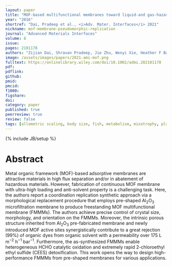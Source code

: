 ```yaml
---
layout: paper
title: "MOF‐based multifunctional membranes toward liquid‐and gas‐hazards abatement"
year: "2016"
shortref: "Dai, Pradeep et al., <i>Adv. Mater. Interfaces</i> 2021"
nickname: mof-membrane-pseudomorphic-replication
journal: "Advanced Materials Interfaces"
volume: 8
issue: 
pages: 2101178
authors: "Zijian Dai, Shravan Pradeep, Jie Zhu, Wenyi Xie, Heather F Barton, Yang Si, Bin Ding, Jianyong Yu, Gregory N Parsons"
image: /assets/images/papers/2021-ami-mof.png
fulltext: https://onlinelibrary.wiley.com/doi/10.1002/admi.202101178
pdf: 
pdflink: 
github: 
pmid: 
pmcid: 
f1000: 
figshare: 
doi: 
category: paper
published: true
peerreview: true
review: false
tags: [allometric scaling, body size, fish, metabolism, mixotrophy, plankton, whales]
---
```

{% include JB/setup %}

# Abstract 

Metal organic framework (MOF)-based adsorptive membranes are attractive materials in high flux separation and/or in abatement of hazardous materials. However, fabrication of continuous MOF membrane with ultra-high loading and anti-solvent property is a challenging task. Here, the authors report a coordination replication synthetic approach via a morphological replacement procedure that employs pre-shaped Al<sub>2</sub>O<sub>3</sub> microfiltration membrane to produce freestanding MOF multifunctional membrane (FMMMs). The authors achieve precise control of crystal size, morphology, and orientation on the FMMMs. Moreover, the intrinsic porous structure inherited from Al<sub>2</sub>O<sub>3</sub> pre-fabricated membrane and newly introduced MOF active sites synergistically contribute to a great rejection (99%) of organic dyes from organic solvent with a permeability over 175 L m<sup>−2</sup> h<sup>−1</sup> bar<sup>−1</sup>. Furthermore, the as-synthesized FMMMs enable heterogeneous HCHO catalytic oxidation and extremely rapid 2-chloroethyl ethyl sulfide (CEES) detoxification. This work opens the way to design high-performance FMMMs from pre-shaped membranes for various applications.